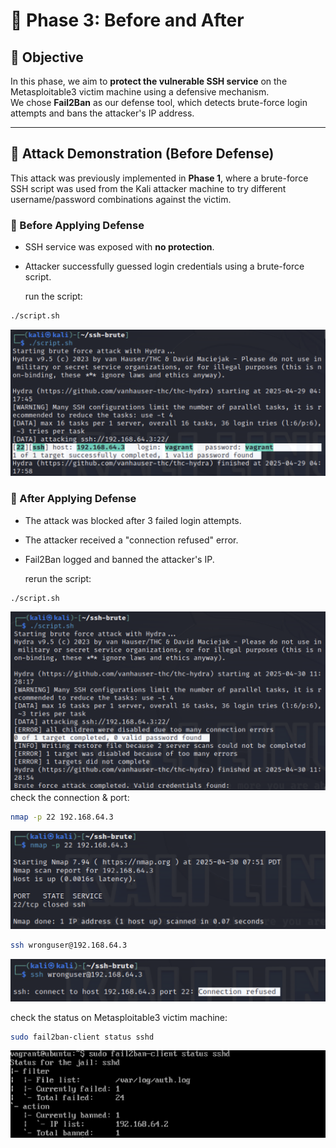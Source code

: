 # 🔐 Phase 3: Before and After

## 🎯 Objective

In this phase, we aim to **protect the vulnerable SSH service** on the Metasploitable3 victim machine using a defensive mechanism.  
We chose **Fail2Ban** as our defense tool, which detects brute-force login attempts and bans the attacker's IP address.

---

## 🧪 Attack Demonstration (Before Defense)

This attack was previously implemented in **Phase 1**, where a brute-force SSH script was used from the Kali attacker machine to try different username/password combinations against the victim.

### 🔻 Before Applying Defense

- SSH service was exposed with **no protection**.
- Attacker successfully guessed login credentials using a brute-force script.

  run the script: 
```bash
./script.sh
```
![valid Attack](screenshots/valid-attack.png)
### 🔁 After Applying Defense
- The attack was blocked after 3 failed login attempts.
- The attacker received a "connection refused" error.
- Fail2Ban logged and banned the attacker's IP.
  
  rerun the script:
```bash
./script.sh
```
![failed Attack](screenshots/attack-failed.png)
check the connection & port: 
```bash
nmap -p 22 192.168.64.3
```
![port connection status](screenshots/connection-after.png)
```bash
ssh wronguser@192.168.64.3
```
![connection refused](screenshots/refused-connection.png)

check the status on Metasploitable3 victim machine: 
```bash
sudo fail2ban-client status sshd
```
![status after](screenshots/status-after.png)

